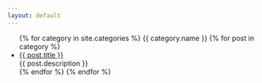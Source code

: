 ```yaml
---
layout: default
---
```


<body>
  <div class="index-wrapper">
    <div class="index-content">
      <ul class="artical-list">
        {% for category in site.categories %}
          {{ category.name }}
          {% for post in category %}
            <li>
              <a href="{{ post.url }}" class="title">{{ post.title }}</a>
              <div class="title-desc">{{ post.description }}</div>
            </li>
          {% endfor %}
        {% endfor %}
      </ul>
    </div>
  </div>
</body>
